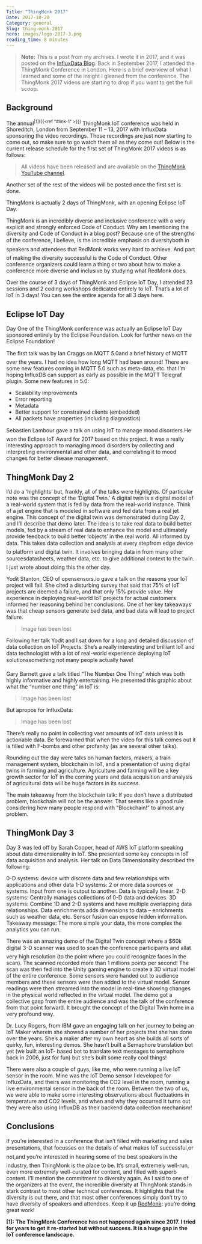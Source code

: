 ```yaml
---
Title: "ThingMonk 2017"
Date: 2017-10-20
Category: general
Slug: thing-monk-2017
hero: images/logo-2017-3.png
reading_time: 8 minutes
---
```


> **Note:** This is a post from my archives. I wrote it in 2017, and it was posted on the [InfluxData Blog](https://www.influxdata.com/blog/thingmonk-iot-insights/).
Back in September 2017, I attended the ThingMonk Conference in London. Here is a brief overview of what I learned and some of the insight I gleaned from the conference. The ThingMonk 2017 videos are starting to drop if you want to get the full scoop.

## Background

The annual<sup>[1]({{<ref "#link-1" >}})</sup> ThingMonk IoT conference was held in Shoreditch, London from September 11 – 13, 2017 with InfluxData sponsoring the video recordings. Those recordings are just now starting to come out, so make sure to go watch them all as they come out! Below is the current release schedule for the first set of ThingMonk 2017 videos is as follows:

> All videos have been released and are available on the [ThingMonk YouTube channel](https://redmonk.com/?series=thingmonk-2017).

Another set of the rest of the videos will be posted once the first set is done.

ThingMonk is actually 2 days of ThingMonk, with an opening Eclipse IoT Day.

ThingMonk is an incredibly diverse and inclusive conference with a very explicit and strongly enforced Code of Conduct. Why am I mentioning the diversity and Code of Conduct in a blog post? Because one of the strengths of the conference, I believe, is the incredible emphasis on diversityboth in speakers and attendees that RedMonk works very hard to achieve. And part of making the diversity successful is the Code of Conduct. Other conference organizers could learn a thing or two about how to make a conference more diverse and inclusive by studying what RedMonk does.

Over the course of 3 days of ThingMonk and Eclipse IoT Day, I attended 23 sessions and 2 coding workshops dedicated entirely to IoT. That’s a lot of IoT in 3 days! You can see the entire agenda for all 3 days here.

## Eclipse IoT Day

Day One of the ThingMonk conference was actually an Eclipse IoT Day sponsored entirely by the Eclipse Foundation. Look for further news on the Eclipse Foundation!

The first talk was by Ian Craggs on MQTT 5.0and a brief history of MQTT over the years. I had no idea how long MQTT had been around! There are some new features coming in MQTT 5.0 such as meta-data, etc. that I’m hoping InfluxDB can support as early as possible in the MQTT Telegraf plugin. Some new features in 5.0:

- Scalability improvements
- Error reporting
- Metadata
- Better support for constrained clients (embedded)
- All packets have properties (including diagnostics)

Sebastien Lambour gave a talk on using IoT to manage mood disorders.He won the Eclipse IoT Award for 2017 based on this project. It was a really interesting approach to managing mood disorders by collecting and interpreting environmental and other data, and correlating it to mood changes for better disease management.

## ThingMonk Day 2

I’d do a ‘highlights’ but, frankly, all of the talks were highlights. Of particular note was the concept of the ‘Digital Twin.’ A digital twin is a digital model of a real-world system that is fed by data from the real-world instance. Think of a jet engine that is modeled in software and fed data from a real jet engine. This concept of the digital twin was demonstrated during Day 2, and I’ll describe that demo later. The idea is to take real data to build better models, fed by a stream of real data to enhance the model and ultimately provide feedback to build better ‘objects’ in the real world. All informed by data. This takes data collection and analysis at every stepfrom edge device to platform and digital twin. It involves bringing data in from many other sourcesdatasheets, weather data, etc. to give additional context to the twin. I just wrote about doing this the other day.

Yodit Stanton, CEO of opensensors.io gave a talk on the reasons your IoT project will fail. She cited a disturbing survey that said that 75% of IoT projects are deemed a failure, and that only 15% provide value. Her experience in deploying real-world IoT projects for actual customers informed her reasoning behind her conclusions. One of her key takeaways was that cheap sensors generate bad data, and bad data will lead to project failure.

> Image has been lost

Following her talk Yodit and I sat down for a long and detailed discussion of data collection on IoT Projects. She’s a really interesting and brilliant IoT and data technologist with a lot of real-world experience deploying IoT solutionssomething not many people actually have!

Gary Barnett gave a talk titled “The Number One Thing” which was both highly informative and highly entertaining. He presented this graphic about what the “number one thing” in IoT is:

> Image has been lost

But apropos for InfluxData:

> Image has been lost

There’s really no point in collecting vast amounts of IoT data unless it is actionable data. Be forewarned that when the video for this talk comes out it is filled with F-bombs and other profanity (as are several other talks).

Rounding out the day were talks on human factors, makers, a train management system, blockchain in IoT, and a presentation of using digital twins in farming and agriculture. Agriculture and farming will be a key growth sector for IoT in the coming years and data acquisition and analysis of agricultural data will be huge factors in its success.

The main takeaway from the blockchain talk: If you don’t have a distributed problem, blockchain will not be the answer. That seems like a good rule considering how many people respond with “Blockchain!” to almost any problem.

## ThingMonk Day 3

Day 3 was led off by Sarah Cooper, head of AWS IoT platform speaking about data dimensionality in IoT. She presented some key concepts in IoT data acquisition and analysis. Her talk on Data Dimensionality described the following:

0-D systems: device with discrete data and few relationships with applications and other data
1-D systems: 2 or more data sources or systems. Input from one is output to another. Data is typically linear.
2-D systems: Centrally manages collections of 0-D data and devices.
3D systems: Combine 1D and 2-D systems and have multiple overlapping data relationships.
Data enrichments adds dimensions to data – enrichments such as weather data, etc. Sensor fusion can expose hidden information.
Takeaway message: The more simple your data, the more complex the analytics you can run.

There was an amazing demo of the Digital Twin concept where a $60k digital 3-D scanner was used to scan the conference participants and allat very high resolution (to the point where you could recognize faces in the scan). The scanned recorded more than 1 millions points per second! The scan was then fed into the Unity gaming engine to create a 3D virtual model of the entire conference. Some sensors were handed out to audience members and these sensors were then added to the virtual model. Sensor readings were then streamed into the model in real-time showing changes in the physical world reflected in the virtual model. The demo got a collective gasp from the entire audience and was the talk of the conference from that point forward. It brought the concept of the Digital Twin home in a very profound way.

Dr. Lucy Rogers, from IBM gave an engaging talk on her journey to being an IoT Maker wherein she showed a number of her projects that she has done over the years. She’s a maker after my own heart as she builds all sorts of quirky, fun, interesting demos. She hasn’t built a Semaphore translation bot yet (we built an IoT- based bot to translate text messages to semaphore back in 2006, just for fun) but she’s built some really cool things!

There were also a couple of guys, like me, who were running a live IoT sensor in the room. Mine was the IoT Demo sensor I developed for InfluxData, and theirs was monitoring the CO2 level in the room, running a live environmental sensor in the back of the room. Between the two of us, we were able to make some interesting observations about fluctuations in temperature and CO2 levels, and when and why they occurred  It turns out they were also using InfluxDB as their backend data collection mechanism!

## Conclusions

If you’re interested in a conference that isn’t filled with marketing and sales presentations, that focusses on the details of what makes IoT successful,or not,and you’re interested in hearing some of the best speakers in the industry, then ThingMonk is the place to be. It’s small, extremely well-run, even more extremely well-curated for content, and filled with superb content. I’ll mention the commitment to diversity again. As I said to one of the organizers at the event, the incredible diversity at ThingMonk stands in stark contrast to most other technical conferences. It highlights that the diversity is out there, and that most other conferences simply don’t try to have diversity of speakers and attendees. Keep it up [RedMonk](https://redmonk.com): you’re doing great work!

**<a name="link-1"></a>[1]: The ThingMonk Conference has not happened again since 2017. I tried for years to get it re-started but without success. It is a huge gap in the IoT conference landscape.**